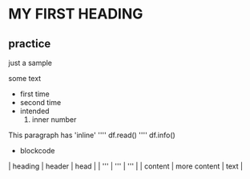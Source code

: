 # MY FIRST HEADING
## practice

just a sample

some text

+ first time
+ second time
 + intended
    1. inner number
    
This paragraph has 'inline'
''''
df.read()
''''
df.info()

+ blockcode

| heading | header | head |
| ''' | ''' | ''' |
| content | more content | text |
